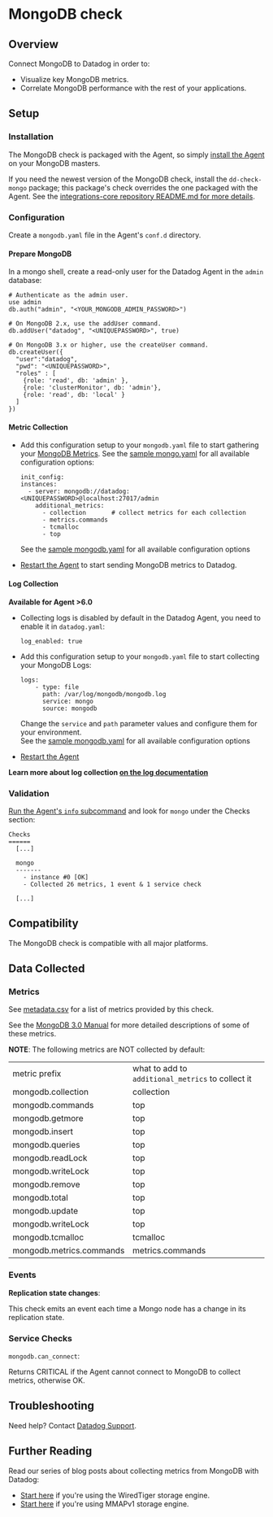 # MongoDB check

## Overview

Connect MongoDB to Datadog in order to:

* Visualize key MongoDB metrics.
* Correlate MongoDB performance with the rest of your applications.

## Setup
### Installation

The MongoDB check is packaged with the Agent, so simply [install the Agent](https://app.datadoghq.com/account/settings#agent) on your MongoDB masters. 

If you need the newest version of the MongoDB check, install the `dd-check-mongo` package; this package's check overrides the one packaged with the Agent. See the [integrations-core repository README.md for more details](https://github.com/DataDog/integrations-core#installing-the-integrations).

### Configuration

Create a `mongodb.yaml` file in the Agent's `conf.d` directory.

#### Prepare MongoDB

In a mongo shell, create a read-only user for the Datadog Agent in the `admin` database:

```
# Authenticate as the admin user.
use admin
db.auth("admin", "<YOUR_MONGODB_ADMIN_PASSWORD>")

# On MongoDB 2.x, use the addUser command.
db.addUser("datadog", "<UNIQUEPASSWORD>", true)

# On MongoDB 3.x or higher, use the createUser command.
db.createUser({
  "user":"datadog",
  "pwd": "<UNIQUEPASSWORD>",
  "roles" : [
    {role: 'read', db: 'admin' },
    {role: 'clusterMonitor', db: 'admin'},
    {role: 'read', db: 'local' }
  ]
})
```

#### Metric Collection

* Add this configuration setup to your `mongodb.yaml` file to start gathering your [MongoDB Metrics](#metrics). See the [sample mongo.yaml](https://github.com/DataDog/integrations-core/blob/master/mongo/conf.yaml.example) for all available configuration options:

  ```
  init_config:
  instances:
    - server: mongodb://datadog:<UNIQUEPASSWORD>@localhost:27017/admin
      additional_metrics:
        - collection       # collect metrics for each collection
        - metrics.commands 
        - tcmalloc
        - top
  ```
  See the [sample mongodb.yaml](https://github.com/DataDog/integrations-core/blob/master/mongo/conf.yaml.example) for all available configuration options

* [Restart the Agent](https://docs.datadoghq.com/agent/faq/start-stop-restart-the-datadog-agent) to start sending MongoDB metrics to Datadog.

#### Log Collection

**Available for Agent >6.0**

* Collecting logs is disabled by default in the Datadog Agent, you need to enable it in `datadog.yaml`:

  ```
  log_enabled: true
  ```

* Add this configuration setup to your `mongodb.yaml` file to start collecting your MongoDB Logs:

  ```
  logs:
      - type: file
        path: /var/log/mongodb/mongodb.log
        service: mongo
        source: mongodb
  ```
  Change the `service` and `path` parameter values and configure them for your environment.  
  See the [sample mongodb.yaml](https://github.com/DataDog/integrations-core/blob/master/mongo/conf.yaml.example) for all available configuration options

* [Restart the Agent](https://docs.datadoghq.com/agent/faq/start-stop-restart-the-datadog-agent) 

**Learn more about log collection [on the log documentation](https://docs.datadoghq.com/logs)**

### Validation

[Run the Agent's `info` subcommand](https://docs.datadoghq.com/agent/faq/agent-status-and-information/) and look for `mongo` under the Checks section:

```
Checks
======
  [...]

  mongo
  -------
    - instance #0 [OK]
    - Collected 26 metrics, 1 event & 1 service check

  [...]
```

## Compatibility

The MongoDB check is compatible with all major platforms.

## Data Collected
### Metrics

See [metadata.csv](https://github.com/DataDog/integrations-core/blob/master/mongo/metadata.csv) for a list of metrics provided by this check.

See the [MongoDB 3.0 Manual](https://docs.mongodb.org/manual/reference/command/dbStats/) for more detailed descriptions of some of these metrics.

**NOTE**: The following metrics are NOT collected by default:

|||
|---|---|
|metric prefix|what to add to `additional_metrics` to collect it|
|mongodb.collection|collection|
|mongodb.commands|top|
|mongodb.getmore|top|
|mongodb.insert|top|
|mongodb.queries|top|
|mongodb.readLock|top|
|mongodb.writeLock|top|
|mongodb.remove|top|
|mongodb.total|top|
|mongodb.update|top|
|mongodb.writeLock|top|
|mongodb.tcmalloc|tcmalloc|
|mongodb.metrics.commands|metrics.commands|

### Events

**Replication state changes**:

This check emits an event each time a Mongo node has a change in its replication state.

### Service Checks

`mongodb.can_connect`:

Returns CRITICAL if the Agent cannot connect to MongoDB to collect metrics, otherwise OK.

## Troubleshooting
Need help? Contact [Datadog Support](http://docs.datadoghq.com/help/).

## Further Reading
Read our series of blog posts about collecting metrics from MongoDB with Datadog:

* [Start here](https://www.datadoghq.com/blog/monitoring-mongodb-performance-metrics-wiredtiger/) if you're using the WiredTiger storage engine.
* [Start here](https://www.datadoghq.com/blog/monitoring-mongodb-performance-metrics-mmap/) if you're using MMAPv1 storage engine.
